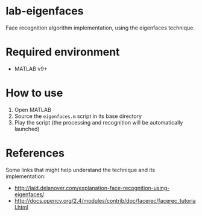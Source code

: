 lab-eigenfaces
==============

Face recognition algorithm implementation, using the eigenfaces technique.

# Required environment

 * MATLAB v9+

# How to use

 1. Open MATLAB
 2. Source the `eigenfaces.m` script in its base directory
 3. Play the script (the processing and recognition will be automatically launched)

# References

Some links that might help understand the technique and its implementation:

 * http://laid.delanover.com/explanation-face-recognition-using-eigenfaces/
 * http://docs.opencv.org/2.4/modules/contrib/doc/facerec/facerec_tutorial.html
